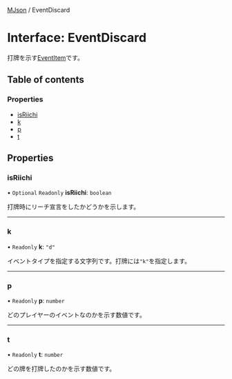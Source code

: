 [MJson](../modules.md) / EventDiscard

# Interface: EventDiscard

打牌を示す[EventItem](../modules.md#eventitem)です。

## Table of contents

### Properties

- [isRiichi](EventDiscard.md#isriichi)
- [k](EventDiscard.md#k)
- [p](EventDiscard.md#p)
- [t](EventDiscard.md#t)

## Properties

### isRiichi

• `Optional` `Readonly` **isRiichi**: `boolean`

打牌時にリーチ宣言をしたかどうかを示します。

___

### k

• `Readonly` **k**: ``"d"``

イベントタイプを指定する文字列です。打牌には`"k"`を指定します。

___

### p

• `Readonly` **p**: `number`

どのプレイヤーのイベントなのかを示す数値です。

___

### t

• `Readonly` **t**: `number`

どの牌を打牌したのかを示す数値です。
